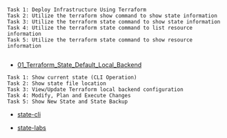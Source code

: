 





```

Task 1: Deploy Infrastructure Using Terraform
Task 2: Utilize the terraform show command to show state information
Task 3: Utilize the terraform state command to show state information
Task 4: Utilize the terraform state command to list resource information
Task 5: Utilize the terraform state command to show resource information


```



- [01_Terraform_State_Default_Local_Backend](https://github.com/nik786/kube-learn/blob/master/TERRAFORM-TRAINING/labs/udemy-labs/Hands-On-Labs/Section%2008%20-%20Implement%20and%20Maintain%20State/01%20-%20Terraform_State_Default_Local_Backend.md)

```
Task 1: Show current state (CLI Operation)
Task 2: Show state file location
Task 3: View/Update Terraform local backend configuration
Task 4: Modify, Plan and Execute Changes
Task 5: Show New State and State Backup

```









- [state-cli](https://github.com/btkrausen/hashicorp/blob/master/terraform/Hands-On%20Labs/Section%2005%20-%20Use%20Terraform%20outside%20of%20core%20workflow/05%20-%20Terraform_State_CLI.md)

- [state-labs](https://github.com/nik786/kube-learn/tree/master/TERRAFORM-TRAINING/labs/udemy-labs/Hands-On-Labs/Section%2008%20-%20Implement%20and%20Maintain%20State)
  

